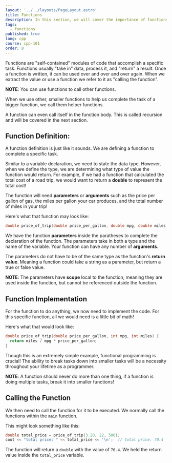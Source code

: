 ```yaml
---
layout: '../../layouts/PageLayout.astro'
title: Functions
description: In this section, we will cover the importance of functions!
tags:
  - functions
published: true
lang: cpp
course: cpp-101
order: 8
---
```

Functions are "self-contained" modules of code that accomplish a specific task. Functions usually "take in" data, process it, and "return" a result. Once a function is written, it can be used over and over and over again. When we extract the value or use a function we refer to it as "calling the function".

**NOTE**: You can use functions to call other functions.

When we use other, smaller functions to help us complete the task of a bigger function, we call them helper functions.

A function can even call itself in the function body. This is called recursion and will be covered in the next section.

## Function Definition:
A function definition is just like it sounds. We are defining a function to complete a specific task.

Similar to a variable declaration, we need to state the data type. However, when we define the type, we are determining what type of value the function would return. For example, if we had a function that calculated the total cost of a road trip, we would want to return a **double** to represent the total cost!

The function will need **parameters** or **arguments** such as the price per gallon of gas, the miles per gallon your car produces, and the total number of miles in your trip!

Here's what that function may look like:
```cpp
double price_of_trip(double price_per_gallon, double mpg, double miles);
```

We have the function **parameters** inside the paratheses to complete the declaration of the function. The parameters take in both a type and the name of the variable. Your function can have any number of **arguments**.

The parameters do not have to be of the same type as the function's **return value**. Meaning a function could take a string as a parameter, but return a true or false value.

**NOTE**: The parameters have **scope** local to the function, meaning they are used inside the function, but cannot be referenced outside the function.

## Function Implementation
For the function to do anything, we now need to implement the code. For this specific function, all we would need is a little bit of math!

Here's what that would look like:
```cpp
double price_of_trip(double price_per_gallon, int mpg, int miles) {
  return miles / mpg * price_per_gallon;
}
```

Though this is an extremely simple example, functional programming is crucial! The ability to break tasks down into smaller tasks will be a necessity throughout your lifetime as a programmer.

**NOTE**: A function should never do more than one thing, if a function is doing multiple tasks, break it into smaller functions!

## Calling the Function
We then need to call the function for it to be executed. We normally call the functions within the `main` function.

This might look something like this:
```cpp
double total_price = price_of_trip(3.20, 22, 500);
cout << "total price: " << total_price << '\n';  // total price: 70.4
```

The function will return a `double` with the value of `70.4`. We held the return value inside the `total_price` variable.